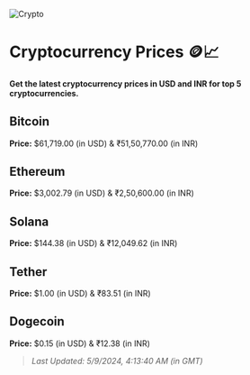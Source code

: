 
![Crypto](https://www.techguide.com.au/wp-content/uploads/2020/11/crypto3.jpeg)

# Cryptocurrency Prices 🪙📈

#### Get the latest cryptocurrency prices in USD and INR for top 5 cryptocurrencies.

## Bitcoin

**Price:** $61,719.00 (in USD) & ₹51,50,770.00 (in INR)

## Ethereum

**Price:** $3,002.79 (in USD) & ₹2,50,600.00 (in INR)

## Solana

**Price:** $144.38 (in USD) & ₹12,049.62 (in INR)

## Tether

**Price:** $1.00 (in USD) & ₹83.51 (in INR)

## Dogecoin

**Price:** $0.15 (in USD) & ₹12.38 (in INR)

> _Last Updated: 5/9/2024, 4:13:40 AM (in GMT)_
